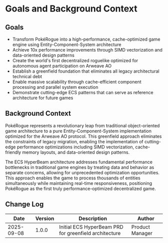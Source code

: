 # Goals and Background Context

## Goals
- Transform PokéRogue into a high-performance, cache-optimized game engine using Entity-Component-System architecture
- Achieve 10x performance improvements through SIMD vectorization and data-oriented design patterns
- Create the world's first decentralized roguelike optimized for autonomous agent participation on Arweave AO
- Establish a greenfield foundation that eliminates all legacy architectural technical debt
- Enable massive scalability through cache-efficient component processing and parallel system execution
- Demonstrate cutting-edge ECS patterns that can serve as reference architecture for future games

## Background Context

PokéRogue represents a revolutionary leap from traditional object-oriented game architecture to a pure Entity-Component-System implementation optimized for the Arweave AO protocol. This greenfield approach eliminates the constraints of legacy migration, enabling the implementation of cutting-edge performance optimizations including SIMD vectorization, cache-friendly memory layouts, and data-oriented design patterns.

The ECS HyperBeam architecture addresses fundamental performance bottlenecks in traditional game engines by treating data and behavior as separate concerns, allowing for unprecedented optimization opportunities. This approach enables the game to process thousands of entities simultaneously while maintaining real-time responsiveness, positioning PokéRogue as the first truly performance-optimized decentralized game.

## Change Log

| Date | Version | Description | Author |
|------|---------|-------------|---------|
| 2025-09-08 | 1.0.0 | Initial ECS HyperBeam PRD for greenfield architecture | Product Manager |
